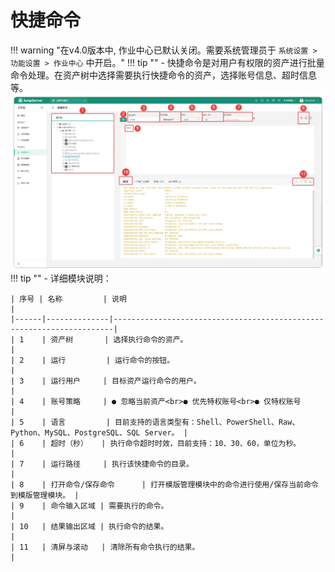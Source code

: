 # 快捷命令
!!! warning "在v4.0版本中, 作业中心已默认关闭。需要系统管理员于 `系统设置 > 功能设置 > 作业中心` 中开启。"
!!! tip ""
    - 快捷命令是对用户有权限的资产进行批量命令处理。在资产树中选择需要执行快捷命令的资产，选择账号信息、超时信息等。
![v4_quick_command_1](../../../../img/v4_quick_command_1.png)
!!! tip ""
    - 详细模块说明：

    | 序号 | 名称         | 说明                                                                 |
    |------|--------------|----------------------------------------------------------------------|
    | 1    | 资产树       | 选择执行命令的资产。                                                 |
    | 2    | 运行         | 运行命令的按钮。                                                     |
    | 3    | 运行用户     | 目标资产运行命令的用户。                                             |
    | 4    | 账号策略     | ● 忽略当前资产<br>● 优先特权账号<br>● 仅特权账号                             |
    | 5    | 语言         | 目前支持的语言类型有：Shell、PowerShell、Raw、Python、MySQL、PostgreSQL、SQL Server。 |
    | 6    | 超时（秒）   | 执行命令超时时效，目前支持：10、30、60，单位为秒。                   |
    | 7    | 运行路径     | 执行该快捷命令的目录。                                               |
    | 8    | 打开命令/保存命令      | 打开模版管理模块中的命令进行使用/保存当前命令到模版管理模块。 |
    | 9    | 命令输入区域 | 需要执行的命令。                                                     |
    | 10   | 结果输出区域 | 执行命令的结果。                                                     |
    | 11   | 清屏与滚动   | 清除所有命令执行的结果。                                             |